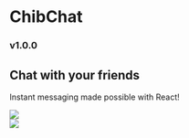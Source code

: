 # ChibChat
<h3>v1.0.0</h3>
<h2>Chat with your friends</h2>
<p>Instant messaging made possible with React!</p>
<img src='https://github.com/ShedeurCoder/chibchat/assets/81215635/da20ae74-dc10-4a7d-ac8e-7a3eeb5bd09a'>
<br>
<img src='https://github.com/ShedeurCoder/chibchat/assets/81215635/f6f5682e-bc9c-457d-b9fd-afea9353fa09'>
